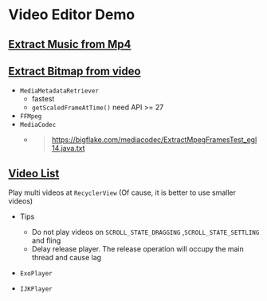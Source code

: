 # Video Editor Demo

## [Extract Music from Mp4](/app/src/main/java/xyz/juncat/media/MusicExtractorActivity.kt)

## [Extract Bitmap from video](app/src/main/java/xyz/juncat/media/frames/FramesExtractActivity.kt)
- `MediaMetadataRetriever`
  - fastest
  - `getScaledFrameAtTime()` need API >= 27
- `FFMpeg`
- `MediaCodec`
  - > https://bigflake.com/mediacodec/ExtractMpegFramesTest_egl14.java.txt

## [Video List](app/src/main/java/xyz/juncat/media/videolist)
Play multi videos at `RecyclerView` (Of cause, it is better to use smaller videos)

- Tips
  - Do not play videos on `SCROLL_STATE_DRAGGING` ,`SCROLL_STATE_SETTLING` and fling
  - Delay release player. The release operation will occupy the main thread and cause lag

- `ExoPlayer`
- `IJKPlayer` 
